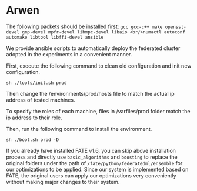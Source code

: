 # Arwen
The following packets should be installed first:
`gcc gcc-c++ make openssl-devel gmp-devel mpfr-devel libmpc-devel libaio <br/>numactl autoconf automake libtool libffi-devel ansible`

We provide ansible scripts to automatically deploy the federated cluster adopted in the experiments in a convenient manner.

First, execute the following command to clean old configuration and init new configuration. 
```
sh ./tools/init.sh prod
```

Then change the /environments/prod/hosts file to match the actual ip address of tested machines. 

To specify the roles of each machine, files in /varfiles/prod folder match the ip address to their role. 

Then, run the following command to install the environment.
```
sh ./boot.sh prod -D 
```

If you already have installed FATE v1.6, you can skip above installation process and directly use `basic_algorithms` and `boosting` to replace the original folders under the path of `/fate/python/federatedml/ensemble` for our optimizations to be applied. Since our system is implemented based on FATE, the original users can apply our optimizations very conveniently without making major changes to their system.
